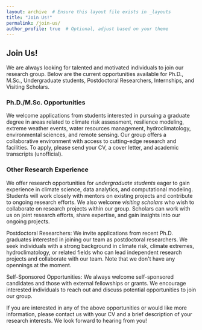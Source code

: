 ```yaml
---
layout: archive  # Ensure this layout file exists in _layouts
title: "Join Us!"
permalink: /join-us/
author_profile: true  # Optional, adjust based on your theme
---
```



## Join Us!

We are always looking for talented and motivated individuals to join our research group. Below are the current opportunities available for Ph.D., M.Sc., Undergraduate students, Postdoctoral Researchers, Internships, and Visiting Scholars.

### Ph.D./M.Sc. Opportunities
We welcome applications from students interested in pursuing a graduate degree in areas related to climate risk assessment, resilience modeling, extreme weather events, water resources management, hydroclimatology, environmental sciences, and remote sensing. Our group offers a collaborative environment with access to cutting-edge research and facilities. To apply, please send your CV, a cover letter, and academic transcripts (unofficial).

### Other Research Experience
We offer research opportunities for *undergraduate students* eager to gain experience in climate science, data analytics, and computational modeling. Students will work closely with mentors on existing projects and contribute to ongoing research efforts. We also welcome *visiting scholars* who wish to collaborate on research projects within our group. Scholars can work with us on joint research efforts, share expertise, and gain insights into our ongoing projects.

Postdoctoral Researchers: We invite applications from recent Ph.D. graduates interested in joining our team as postdoctoral researchers. We seek individuals with a strong background in climate risk, climate extremes, hydroclimatology, or related fields who can lead independent research projects and collaborate with our team. Note that we don't have any opennings at the moment.


Self-Sponsored Opportunities: We always welcome self-sponsored candidates and those with external fellowships or grants. We encourage interested individuals to reach out and discuss potential opportunities to join our group.

If you are interested in any of the above opportunities or would like more information, please contact us with your CV and a brief description of your research interests. We look forward to hearing from you!
